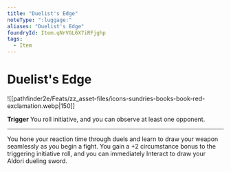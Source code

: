 ```yaml
---
title: "Duelist's Edge"
noteType: ":luggage:"
aliases: "Duelist's Edge"
foundryId: Item.qNrVGL6X7iRFjghp
tags:
  - Item
---
```


# Duelist's Edge
![[pathfinder2e/Feats/zz_asset-files/icons-sundries-books-book-red-exclamation.webp|150]]

**Trigger** You roll initiative, and you can observe at least one opponent.

* * *

You hone your reaction time through duels and learn to draw your weapon seamlessly as you begin a fight. You gain a +2 circumstance bonus to the triggering initiative roll, and you can immediately Interact to draw your Aldori dueling sword.
